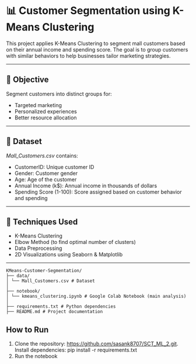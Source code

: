 # 📊 Customer Segmentation using K-Means Clustering

This project applies K-Means Clustering to segment mall customers based on their annual income and spending score. The goal is to group customers with similar behaviors to help businesses tailor marketing strategies.

---

## 🧠 Objective

Segment customers into distinct groups for:
- Targeted marketing
- Personalized experiences
- Better resource allocation

---

## 📁 Dataset

*Mall_Customers.csv* contains:

- CustomerID: Unique customer ID
- Gender: Customer gender
- Age: Age of the customer
- Annual Income (k$): Annual income in thousands of dollars
- Spending Score (1-100): Score assigned based on customer behavior and spending

---

## 📌 Techniques Used

- K-Means Clustering
- Elbow Method (to find optimal number of clusters)
- Data Preprocessing
- 2D Visualizations using Seaborn & Matplotlib

---

```## 🗂 Project Structure
KMeans-Customer-Segmentation/
├── data/
│ └── Mall_Customers.csv # Dataset
│
├── notebook/
│ └── kmeans_clustering.ipynb # Google Colab Notebook (main analysis)
│
├── requirements.txt # Python dependencies
├── README.md # Project documentation
```
## How to Run

1. Clone the repository:  https://github.com/sasank8707/SCT_ML_2.git.  Install dependencies: pip install -r requirements.txt
3.  Run the notebook
